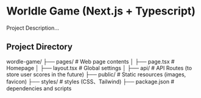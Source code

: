# Worldle Game (Next.js + Typescript)
Project Description...


## Project Directory
wordle-game/
├── pages/          # Web page contents
│   ├── page.tsx    # Homepage
│   ├── layout.tsx  # Global settings
│   ├── api/        # API Routes (to store user scores in the future)
├── public/         # Static resources (images, favicon)
├── styles/         # styles (CSS、Tailwind)
├── package.json    # dependencies and scripts